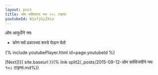 ```yaml
---
layout: post
title: ओम सर्वेश्वराय नमः १०८ टाइम्स
youtubeId: W1sfjGyZXio
---
```

 
 
 ओम आयुधीने नमः  
 
 -  कोण सर्व प्रकारच्या शस्त्रे घेऊन येतो 
 
  
 
  
 
 
 
 
 
 


{% include youtubePlayer.html id=page.youtubeId %}
 
[Next]({{ site.baseurl }}{% link  split2/_posts/2015-09-12-ओम सर्वविजयीने नमः १०८ टाइम्स.md%})
 

